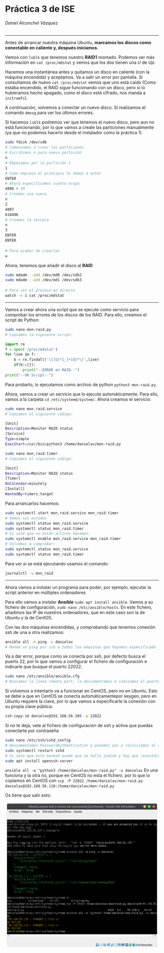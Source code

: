# Práctica 3 de ISE

###### Daniel Alconchel Vázquez

---

Antes de arrancar nuestra máquina Ubuntu, **marcamos los discos como conectable en caliente y, después iniciamos.**

Vemos con `lsblk` que tenemos nuestro **RAID1** montado. Podemos ver más información en `cat /proc/mdstat` y vemos que los dos tienen una *U* de *Up*.

Hacemos una instantánea antes y quitamos un disco en caliente (con la máquina encendida) y aceptamos. Va a salir un error por pantalla. Si consultamos de nuevo `cat /proc/mdstat` vemos que uno está caido (Como estaba encendido, el RAID sigue funcionando con un disco, pero si lo hubieramos hecho apagado, como el disco está cifrado, nos manda a `initramfs`).

A continuación, volvemos a conectar un nuevo disco. Si realizamos el comando `dmesg` para ver los últimos errores.

Si hacemos `lsblk` podremos ver que tenemos el nuevo disco, pero aun no está funcionando, por lo que vamos a creale las particiones manualmente (ya que no podemos hacerlo desde el instalador como la práctica 1).

```bash
sudo fdisk /dev/sdb
# Comenzamos a crear las particiones
# Escribimos n para nueva partición
n
# Empezamos por la partición 1
1
# Como empieza al principio le damos a enter
ENTER
# Ahora especificamos cuanto ocupa
4096 # 1M
# Creamos una nueva
n
2
4097
618496
# Creamos la tercera
n
3
ENTER
ENTER

# Para acabar de crearlos
w
```

Ahora, tenemos que añadir el disco al **RAID**

```bash
sudo mdadm --add /dev/md0 /dev/sdb2
sudo mdadm --add /dev/md1 /dev/sdb3

# Para ver el proceso en directo
watch -n 1 cat /proc/mdstat
```

---

Vamos a crear ahora una script que se ejecute como servicio para comprobar los errores de los discos de los RAID. Para ello, creamos el script de Python:

```bash
sudo nano mon-raid.py
# Copiamos la siguiente script:
```

```python
import re
f = open('/proc/mdstat')
for line in f:
    b = re.findall('\[[U]*[_]+[U]*\]',line)
    if(b!=[]):
        print("--ERROR en RAID--")
print("--OK Script--")
```

Para probarlo, lo ejecutamos como archivo de python `python3 mon-raid.py`.

Ahora, vamos a crear un servicio que lo ejecute automáticamente. Para ello, vamos a la carpeta `cd /etc/systemd/system/`. Ahora creamos el servicio:

```bash
sudo nano mon_raid.service
# Copiamos el siguiente código:
```

```bash
[Unit]
Description=Monitor RAID status
[Service]
Type=simple
ExecStart=/usr/bin/python3 /home/danielav/mon-raid.py
```

```bash
sudo nano mon_raid.timer
# Copiamos el siguiente código:
```

```bash
[Unit]
Description=Monitor RAID status
[Timer]
OnCalendar=minutely
[Install]
WantedBy=timers.target
```

Para arrancarlos hacemos:

```bash
sudo systemctl start mon_raid.service mon_raid.timer
# Vemos sus estados
sudo systemctl status mon_raid.service
sudo systemctl status mon_raid.timer
# Si sale que no están activos hacemos:
sudo systemctl enable mon_raid.service mon_raid.timer
# Volvemos a comprobar:
sudo systemctl status mon_raid.service
sudo systemctl status mon_raid.timer
```

Para ver si se está ejecutando usamos el comando:

```bash
journalctl -u mon_raid 
```

---

Ahora vamos a instalar un programa para poder, por ejemplo, ejecutar la script anterior en múltiples ordenadores

Para ello vamos a instalar **Ansible** `sudo apt install ansible`. Vamos a su fichero de configuración, `sudo nano /etc/ansible/hosts`. En este fichero, añadimos las IP de nuestros ordenadores, que en este caso son la de Ubuntu y la de CentOS.

Con las dos máquinas encendidas, y comprobando que tenemos conexión ssh de una a otra realizamos:

```bash
ansible all -m ping -u danielav
# Manda un ping por ssh a todas las máquinas que hayamos especificado
```

Va a dar error, porque como se conecta por ssh, por defecto busca el puerto 22, por lo que vamos a configurar el fichero de configuración e indicarle que busque el puerto 22022.

```bash
sudo nano /etc/ansible/ansible.cfg
# Buscamos la línea remote_port, la descomentamos e indicamos el puerto 22022
```

Si volvemos a intentarlo va a funcionar en CentOS, pero no en Ubuntu. Esto se debe a que en CentOS se conecta automáticamentepor keygen, pero en Ubuntu requiere la clave, por lo que vamos a especificarle la conexión con su propia clave pública:

```bash
ssh-copy-id danielav@192.168.56.105 -p 22022
```

Si no te deja, vete al fichero de configuración de ssh y activa que puedas conectarte por contraseña 

```bash
sudo nano /etc/ssh/sshd_config
# Descomentamos PasswordAuthentication y ponemos yes y reiniciamos el sistema
sudo systemctl restart sshd
# Si sale que esta masked puede que se halla jodido y hay que reinstalarlo
sudo apt install openssh-server
```

`ansible all -a "python3 /home/danielav/mon-raid.py" -u danielav` En una funciona y la otra no, porque en CentOS no esta el fichero, por lo que lo copiamos en CentOS con `scp -P 22022 /home/danielav/mon-raid.py danielav@192.168.56.110:/home/danielav/mon-raid.py`

Os tiene que salir esto:

![ImportanteISE.png](./.sources/ImportanteISE.png)


